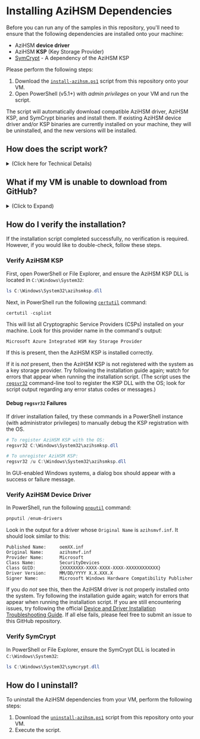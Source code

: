 # Installing AziHSM Dependencies

Before you can run any of the samples in this repository, you'll need to ensure that the following dependencies are installed onto your machine:

* AziHSM **device driver**
* AziHSM **KSP** (Key Storage Provider)
* [SymCrypt](https://github.com/microsoft/SymCrypt) - A dependency of the AziHSM KSP

Please perform the following steps:

1. Download the [`install-azihsm.ps1`](../scripts/install-azihsm.ps1) script from this repository onto your VM.
2. Open PowerShell (v5.1+) with *admin privileges* on your VM and run the script.

The script will automatically download compatible AziHSM driver, AziHSM KSP, and SymCrypt binaries and install them.
If existing AziHSM device driver and/or KSP binaries are currently installed on your machine, they will be uninstalled, and the new versions will be installed.

## How does the script work?

<details>
<summary>(Click here for Technical Details)</summary>

The script follows this algorithm:

1. Download an AziHSM device driver from GitHub, and install it.
2. Download and execute the AziHSM `get_device_info.exe` command-line utility.
   This informs the script what firmware version the connected AziHSM device is running.
3. Determine if the current device driver version is compatible with the firmware version.
    1. If it is, then the driver install is complete.
    2. If it's not, download a compatible driver version, and install it (replacing the current version).
3. Download and install SymCrypt.
4. Download an AziHSM KSP version that is compatible with the firmware, and install it.

The firmware version is needed in order to determine AziHSM device driver and KSP compatibility.
However, retrieving the firmware version requires a device driver to be installed.
So, an arbitrary AziHSM device driver (usually the latest version) is temporarily installed, to be used to run `get_device_info.exe`.
Once the firmware version is known, the driver is either kept, or replaced, based on compatibility.

</details>

## What if my VM is unable to download from GitHub?

<details>
<summary>(Click to Expand)</summary>

If the `install-azihsm.ps1` script is unable to download release binaries from GitHub, you may also download them manually and point the install script at them.
Please perform the following steps:

1. Download AziHSM driver and AziHSM binary files from [this repository's releases](https://github.com/microsoft/AziHSM-Guest/releases) and copy them to your VM.
    * It is recommended that you download the latest release of these binaries.
2. Download the AziHSM `get_device_info` tool [this repository's releases](https://github.com/microsoft/AziHSM-Guest/releases) and copy them to your VM.
3. Download SymCrypt binaries from [the SymCrypt repository's release](https://github.com/microsoft/SymCrypt/releases) and copy them to your VM.
4. Open PowerShell (v5.1+) with *admin privileges* on your VM and use the following arguments to point the script at your downloaded files.
    * `-KSPPath C:\path\to\azihsm.ksp.plugin.x86_64.X.X.XXX.[zip|nupkg]`
    * `-DriverPath C:\path\to\azihsm.windows.vf.driver.x86_64.X.X.XXX.[zip|nupkg]`
    * `-GetDeviceInfoPath C:\path\to\azihsm.get_device_info.x86_64.X.X.XXX.[zip|nupkg]`
    * `-SymCryptPath C:\path\to\symcrypt.dll`

The script will extract the contents and install all binaries.

**NOTE:** Pay attention to the information printed in the **Device Information Discovery** section of the script's output.
This will tell you what driver and KSP versions are compatible with the AziHSM device connected to your VM.
Normally, the script will automatically decide which versions to install, but it won't be able to do this if it cannot download files from GitHub.
This means it is possible that the driver versions you manually downloaded are not compatible.
You may see these warnings:

```
WARNING: The current AziHSM driver version ("X.X.XXX.X") is NOT compatible with the device firmware version ("X.Y-ZZZZZZZZ"). Compatible driver versions are between "X.X.XXX.X" and "X.X.XXX.X"
WARNING: The current AziHSM KSP version ("X.X.XXX.X") is NOT compatible with the device firmware version ("X.Y-ZZZZZZZZ"). Compatible KSP versions are between "X.X.XXX.X" and "X.X.XXX.X"
```

If this is the case, please download compatible versions and repeat the steps above to complete the installation.

</details>

## How do I verify the installation?

If the installation script completed successfully, no verification is required.
However, if you would like to double-check, follow these steps.

### Verify AziHSM KSP

First, open PowerShell or File Explorer, and ensure the AziHSM KSP DLL is located in `C:\Windows\System32`:

```powershell
ls C:\Windows\System32\azihsmksp.dll
```

Next, in PowerShell run the following [`certutil`](https://learn.microsoft.com/en-us/windows-server/administration/windows-commands/certutil) command:

```powershell
certutil -csplist
```

This will list all Cryptographic Service Providers (CSPs) installed on your machine.
Look for this provider name in the command's output:

```
Microsoft Azure Integrated HSM Key Storage Provider
```

If this is present, then the AziHSM KSP is installed correctly.

If it is *not* present, then the AziHSM KSP is not registered with the system as a key storage provider.
Try following the installation guide again; watch for errors that appear when running the installation script.
(The script uses the [`regsvr32`](https://learn.microsoft.com/en-us/windows-server/administration/windows-commands/regsvr32) command-line tool to register the KSP DLL with the OS; look for script output regarding any error status codes or messages.)

#### Debug `regsvr32` Failures

If driver installation failed, try these commands in a PowerShell instance (with administrator privileges) to manually debug the KSP registration with the OS.

```powershell
# To register AziHSM KSP with the OS:
regsvr32 C:\Windows\System32\azihsmksp.dll

# To unregister AziHSM KSP:
regsvr32 /u C:\Windows\System32\azihsmksp.dll
```

In GUI-enabled Windows systems, a dialog box should appear with a success or failure message.

### Verify AziHSM Device Driver

In PowerShell, run the following [`pnputil`](https://learn.microsoft.com/en-us/windows-server/administration/windows-commands/pnputil) command:

```powershell
pnputil /enum-drivers
```

Look in the output for a driver whose `Original Name` is `azihsmvf.inf`.
It should look similar to this:

```
Published Name:     oemXX.inf
Original Name:      azihsmvf.inf
Provider Name:      Microsoft
Class Name:         SecurityDevices
Class GUID:         {XXXXXXXX-XXXX-XXXX-XXXX-XXXXXXXXXXXX}
Driver Version:     MM/DD/YYYY X.X.XXX.X
Signer Name:        Microsoft Windows Hardware Compatibility Publisher
```

If you do *not* see this, then the AziHSM driver is not properly installed onto the system.
Try following the installation guide again; watch for errors that appear when running the installation script.
If you are still encountering issues, try following the official [Device and Driver Installation Troubleshooting Guide](https://learn.microsoft.com/en-us/windows-hardware/drivers/install/troubleshooting-device-and-driver-installations).
If all else fails, please feel free to submit an issue to this GitHub repository.

### Verify SymCrypt

In PowerShell or File Explorer, ensure the SymCrypt DLL is located in `C:\Windows\System32`:

```powershell
ls C:\Windows\System32\symcrypt.dll
```

## How do I uninstall?

To uninstall the AziHSM dependencies from your VM, perform the following steps:

1. Download the [`uninstall-azihsm.ps1`](../scripts/uninstall-azihsm.ps1) script from this repository onto your VM.
2. Execute the script.

